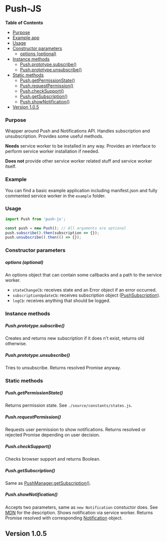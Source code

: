 # Push-JS

**Table of Contents**
- [Purpose](#purpose)
- [Example app](#example)
- [Usage](#usage)
- [Constructor parameters](#constructor-parameters)
    - [options (optional)](#options-optional)
- [Instance methods](#instance-methods)
    - [Push.prototype.subscribe()](#pushprototypesubscribe)
    - [Push.prototype.unsubscribe()](#pushprototypeunsubscribe)
- [Static methods](#static-methods)
    - [Push.getPermissionState()](#pushgetpermissionstate)
    - [Push.requestPermission()](#pushrequestpermission)
    - [Push.checkSupport()](#pushchecksupport)
    - [Push.getSubscription()](#pushgetsubscription)
    - [Push.showNotification()](#pushshownotification)
- [Version 1.0.5](#version-101)

### Purpose

Wrapper around Push and Notifications API. Handles subscription and unsubscription. Provides some useful methods.

**Needs** service worker to be installed in any way. Provides an interface to perform service worker installation if needed.

**Does not** provide other service worker related stuff and service worker itself.

### Example

You can find a basic example application including manifest.json and fully commented service worker in the `example` folder.

### Usage

```js
import Push from 'push-js';

const push = new Push(); // All arguments are optional
push.subscribe().then(subscription => {});
push.unsubscribe().then(() => {});
```

### Constructor parameters

##### options (optional)

An options object that can contain some callbacks and a path to the service worker.

*   `stateChangeCb`: receives state and an Error object if an error occurred.
*   `subscriptionUpdateCb`: receives subscription object ([PushSubscription](https://developer.mozilla.org/en-US/docs/Web/API/PushSubscription)).
*   `logCb`: receives anything that should be logged.

### Instance methods

##### Push.prototype.subscribe()

Creates and returns new subscription if it does n't exist, returns old otherwise.

##### Push.prototype.unsubscribe()

Tries to unsubscribe. Returns resolved Promise anyway.

### Static methods

##### Push.getPermissionState()

Returns permission state. See `./source/constants/states.js`.

##### Push.requestPermission()

Requests user permission to show notifications. Returns resolved or rejected Promise depending on user decision.

##### Push.checkSupport()

Checks browser support and returns Boolean.

##### Push.getSubscription()

Same as [PushManager.getSubscription()](https://developer.mozilla.org/en-US/docs/Web/API/PushManager/getSubscription).

##### Push.showNotification()

Accepts two parameters, same as `new Notification` constuctor does. See [MDN](https://developer.mozilla.org/ru/docs/Web/API/Notification/Notification) for the description.
Shows notification via service worker. Returns Promise resolved with corresponding [Notification](https://developer.mozilla.org/en-US/docs/Web/API/Notification) object.

## Version 1.0.5